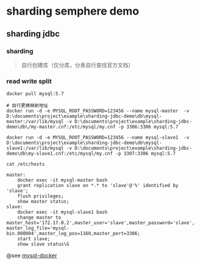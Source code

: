 # sharding semphere demo

## sharding jdbc

### sharding

> 自行创建库（仅分库，分表自行查找官方文档）

### read write split

```docker
docker pull mysql:5.7

# 自行更换映射地址
docker run -d -e MYSQL_ROOT_PASSWORD=123456 --name mysql-master  -v D:\documents\project\example\sharding-jdbc-demo\db\mysql-master:/var/lib/mysql -v D:\documents\project\example\sharding-jdbc-demo\db\/my-master.cnf:/etc/mysql/my.cnf -p 3306:3306 mysql:5.7

docker run -d -e MYSQL_ROOT_PASSWORD=123456 --name mysql-slave1  -v D:\documents\project\example\sharding-jdbc-demo\db\mysql-slave1:/var/lib/mysql -v D:\documents\project\example\sharding-jdbc-demo\db\my-slave1.cnf:/etc/mysql/my.cnf -p 3307:3306 mysql:5.7

cat /etc/hosts

master:
	docker exec -it mysql-master bash 
	grant replication slave on *.* to 'slave'@'%' identified by 'slave';
	flush privileges;
	show master status;
slave:
	docker exec -it mysql-slave1 bash 
	change master to master_host='172.17.0.2',master_user='slave',master_password='slave',
master_log_file='mysql-bin.000004',master_log_pos=1160,master_port=3306;
	start slave;
	show slave status\G
```

@see [mysql-docker](https://github.com/wdx9413/mysql-docker)
